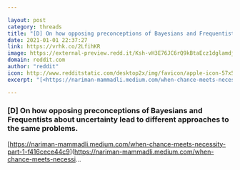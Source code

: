 ```yaml
---

layout: post
category: threads
title: "[D] On how opposing preconceptions of Bayesians and Frequentists about uncertainty lead to different approaches to the same problems."
date: 2021-01-01 22:37:27
link: https://vrhk.co/2LfihKR
image: https://external-preview.redd.it/Ksh-vH3E76JC6rQ9kBtaEcz1dglamdjMP84eh1BSbyU.jpg?width=1200&height=628.272251309&auto=webp&crop=1200:628.272251309,smart&s=76676e354035379ef4a02c469a8b520da2a80317
domain: reddit.com
author: "reddit"
icon: http://www.redditstatic.com/desktop2x/img/favicon/apple-icon-57x57.png
excerpt: "[<https://nariman-mammadli.medium.com/when-chance-meets-necessity-part-1-f416cece44c9>](<https://nariman-mammadli.medium.com/when-chance-meets-necessi>..."

---
```


### [D] On how opposing preconceptions of Bayesians and Frequentists about uncertainty lead to different approaches to the same problems.

[<https://nariman-mammadli.medium.com/when-chance-meets-necessity-part-1-f416cece44c9>](<https://nariman-mammadli.medium.com/when-chance-meets-necessi>...
